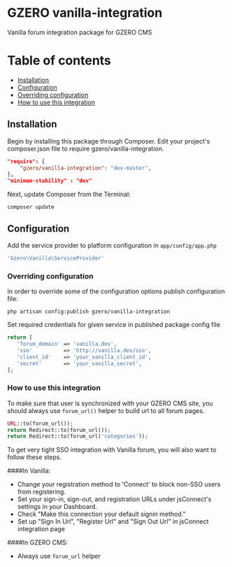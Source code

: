 # GZERO vanilla-integration

Vanilla forum integration package for GZERO CMS

# Table of contents
* [Installation](#installation)
* [Configuration](#configuration)
* [Overriding configuration](#overriding-configuration)
* [How to use this integration](#how-to-use-this-integration)

## Installation

Begin by installing this package through Composer. Edit your project's composer.json file to require gzero/vanilla-integration.

```json
"require": {
    "gzero/vanilla-integration": "dev-master",
},
"minimum-stability" : "dev"
```
Next, update Composer from the Terminal:
```
composer update
```

## Configuration

Add the service provider to platform configuration in `app/config/app.php`

```PHP
'Gzero\Vanilla\ServiceProvider'
```

### Overriding configuration

In order to override some of the configuration options publish configuration file:

```
php artisan config:publish gzero/vanilla-integration
```

Set required credentials for given service in published package config file
 
 ```PHP
return [
    'forum_domain' => 'vanilla.dev',
    'sso'          => 'http://vanilla.dev/sso',
    'client_id'    => 'your_vanilla_client_id',
    'secret'       => 'your_vanilla_secret',
];
 ```
 
### How to use this integration

To make sure that user is synchronized with your GZERO CMS site, you should always use `forum_url()` helper to build url to all 
forum pages. 

```PHP
URL::to(forum_url());
return Redirect::to(forum_url());
return Redirect::to(forum_url('categories'));
 ```
 
To get very tight SSO integration with Vanilla forum, you will also want to follow these steps.

####In Vanilla:
 - Change your registration method to 'Connect' to block non-SSO users from registering.
 - Set your sign-in, sign-out, and registration URLs under jsConnect's settings in your Dashboard.
 - Check "Make this connection your default signin method."
 - Set up "Sign In Url", "Register Url" and "Sign Out Url" in jsConnect integration page 
 
####In GZERO CMS:
 - Always use `forum_url` helper
